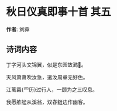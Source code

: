 # 秋日仪真即事十首  其五

**作者**: 刘弇

## 诗词内容

丁字河头文锦翼，似是东园故㶉𫛶。

天风萧萧吹汝急，遣汝周章无好色。

江蓠羃{罒历}过行人，一顾为之三叹息。

我愿舴艋从溪翁，双舂鉏边作幽客。


